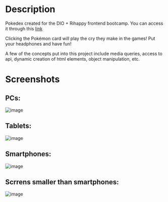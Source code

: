 # Description
Pokedex created for the DIO + Rihappy frontend bootcamp. You can access it through this [link](https://gui-ms.github.io/PokedexProject/)

Clicking the Pokémon card will play the cry they make in the games! Put your headphones and have fun!

A few of the concepts put into this project include media queries, access to api, dynamic creation of html elements, object manipulation, etc.

# Screenshots

## PCs:
![image](https://github.com/user-attachments/assets/63094ea3-0e76-4eb8-a0e1-08b38f5b9425)

## Tablets:
![image](https://github.com/user-attachments/assets/c3e48556-b8d7-4ca2-a5f3-a7b9d9fdf7df)

## Smartphones:
![image](https://github.com/user-attachments/assets/2c930ad5-64fa-4400-bb7c-355b4361e143)

## Scrrens smaller than smartphones:
![image](https://github.com/user-attachments/assets/a41993c5-f60b-4b88-8116-8246f7577600)

